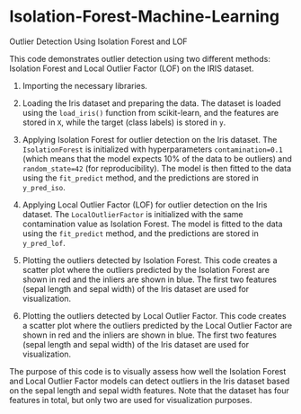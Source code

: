 # Isolation-Forest-Machine-Learning
Outlier Detection Using Isolation Forest and LOF

This code demonstrates outlier detection using two different methods: Isolation Forest and Local Outlier Factor (LOF) on the IRIS dataset.


1. Importing the necessary libraries.

2. Loading the Iris dataset and preparing the data. The dataset is loaded using the `load_iris()` function from scikit-learn, and the features are stored in `X`, while the target (class labels) is stored in `y`.

3. Applying Isolation Forest for outlier detection on the Iris dataset. The `IsolationForest` is initialized with hyperparameters `contamination=0.1` (which means that the model expects 10% of the data to be outliers) and `random_state=42` (for reproducibility). The model is then fitted to the data using the `fit_predict` method, and the predictions are stored in `y_pred_iso`.

4. Applying Local Outlier Factor (LOF) for outlier detection on the Iris dataset. The `LocalOutlierFactor` is initialized with the same contamination value as Isolation Forest. The model is fitted to the data using the `fit_predict` method, and the predictions are stored in `y_pred_lof`.

5. Plotting the outliers detected by Isolation Forest. This code creates a scatter plot where the outliers predicted by the Isolation Forest are shown in red and the inliers are shown in blue. The first two features (sepal length and sepal width) of the Iris dataset are used for visualization.

6. Plotting the outliers detected by Local Outlier Factor. This code creates a scatter plot where the outliers predicted by the Local Outlier Factor are shown in red and the inliers are shown in blue. The first two features (sepal length and sepal width) of the Iris dataset are used for visualization.

The purpose of this code is to visually assess how well the Isolation Forest and Local Outlier Factor models can detect outliers in the Iris dataset based on the sepal length and sepal width features. Note that the dataset has four features in total, but only two are used for visualization purposes.

